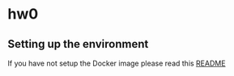 # hw0

## Setting up the environment

If you have not setup the Docker image please read this [README](https://github.com/vegaluisjose/cse548-hw/blob/master/README.md)
